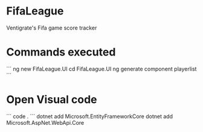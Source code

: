 # FifaLeague
Ventigrate's Fifa game score tracker

# Commands executed

´´´
ng new FifaLeague.UI
cd FifaLeague.UI
ng generate component playerlist
´´´

# Open Visual code
´´´
code .
´´´
dotnet add Microsoft.EntityFrameworkCore
dotnet add Microsoft.AspNet.WebApi.Core